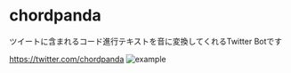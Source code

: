 # chordpanda
ツイートに含まれるコード進行テキストを音に変換してくれるTwitter Botです

https://twitter.com/chordpanda
![example](https://i.gyazo.com/74a153e8ef94ed67f1d33dab908c5e9e.png "サンプル")

